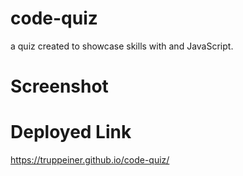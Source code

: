 # code-quiz
a quiz created to showcase skills with and JavaScript. 

# Screenshot

# Deployed Link 
https://truppeiner.github.io/code-quiz/
